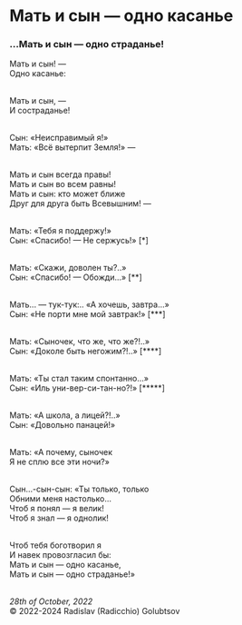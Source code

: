 <style>p{text-align:left}</style>
# Мать и сын &mdash; одно касанье

### ...Мать и сын &mdash; одно страданье!

Мать и сын! &mdash;<br />
Одно касанье:

<br />Мать и сын, &mdash;<br />
И состраданье!

<br />Сын: &laquo;Неисправимый я!&raquo;<br />
Мать: &laquo;Всё вытерпит Земля!&raquo; &mdash;

<br />Мать и сын всегда правы!<br />
Мать и сын во всем равны!<br />
Мать и сын: кто может ближе<br />
Друг для друга быть Всевышним! &mdash;

<br />Мать: &laquo;Тебя я поддержу!&raquo;<br />
Сын: &laquo;Спасибо! &mdash; Не сержусь!&raquo; [\*]

<br />Мать: &laquo;Скажи, доволен ты?..&raquo;<br />
Сын: &laquo;Спасибо! &mdash; Обожди...&raquo; [\*\*]

<br />Мать... &mdash; тук-тук:.. &laquo;А хочешь, завтра...&raquo;<br />
Сын: &laquo;Не порти мне мой завтрак!&raquo; [\*\*\*]

<br />Мать: &laquo;Сыночек, что же, что же?!..&raquo;<br />
Сын: &laquo;Доколе быть негожим?!..&raquo; [\*\*\*\*]

<br />Мать: &laquo;Ты стал таким спонтанно...&raquo;<br />
Сын: &laquo;Иль уни-вер-си-тан-но?!&raquo; [\*\*\*\*\*]

<br />Мать: &laquo;А школа, а лицей?!..&raquo;<br />
Сын: &laquo;Довольно панацей!&raquo;

<br />Мать: &laquo;А почему, сыночек<br />
Я не сплю все эти ночи?&raquo;

<br />Сын...-сын-сын: &laquo;Ты только, только<br />
Обними меня настолько...<br />
Чтоб я понял &mdash; я велик!<br />
Чтоб я знал &mdash; я однолик!

<br />Чтоб тебя боготворил я<br />
И навек провозгласил бы:<br />
Мать и сын &mdash; одно касанье,<br />
Мать и сын &mdash; одно страданье!&raquo;

<br />*28th of October, 2022*<br />
&copy; 2022-2024 Radislav (Radicchio) Golubtsov
